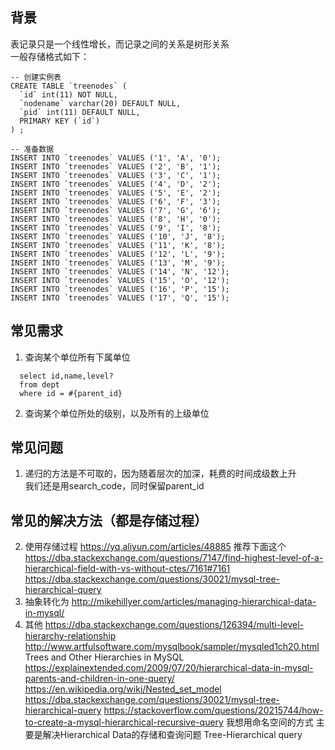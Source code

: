 ## 背景

表记录只是一个线性增长，而记录之间的关系是树形关系  
一般存储格式如下：  

```{.sql}
-- 创建实例表
CREATE TABLE `treenodes` ( 
  `id` int(11) NOT NULL, 
  `nodename` varchar(20) DEFAULT NULL, 
  `pid` int(11) DEFAULT NULL, 
  PRIMARY KEY (`id`) 
) ;

-- 准备数据
INSERT INTO `treenodes` VALUES ('1', 'A', '0');
INSERT INTO `treenodes` VALUES ('2', 'B', '1'); 
INSERT INTO `treenodes` VALUES ('3', 'C', '1'); 
INSERT INTO `treenodes` VALUES ('4', 'D', '2'); 
INSERT INTO `treenodes` VALUES ('5', 'E', '2'); 
INSERT INTO `treenodes` VALUES ('6', 'F', '3'); 
INSERT INTO `treenodes` VALUES ('7', 'G', '6'); 
INSERT INTO `treenodes` VALUES ('8', 'H', '0'); 
INSERT INTO `treenodes` VALUES ('9', 'I', '8'); 
INSERT INTO `treenodes` VALUES ('10', 'J', '8'); 
INSERT INTO `treenodes` VALUES ('11', 'K', '8'); 
INSERT INTO `treenodes` VALUES ('12', 'L', '9'); 
INSERT INTO `treenodes` VALUES ('13', 'M', '9'); 
INSERT INTO `treenodes` VALUES ('14', 'N', '12'); 
INSERT INTO `treenodes` VALUES ('15', 'O', '12'); 
INSERT INTO `treenodes` VALUES ('16', 'P', '15'); 
INSERT INTO `treenodes` VALUES ('17', 'Q', '15');
```

## 常见需求

1. 查询某个单位所有下属单位  
```  
  select id,name,level? 
  from dept
  where id = #{parent_id}
```
2. 查询某个单位所处的级别，以及所有的上级单位  

## 常见问题

1. 递归的方法是不可取的，因为随着层次的加深，耗费的时间成级数上升  
  我们还是用search_code，同时保留parent_id

## 常见的解决方法（都是存储过程）

2. 使用存储过程
https://yq.aliyun.com/articles/48885
推荐下面这个
https://dba.stackexchange.com/questions/7147/find-highest-level-of-a-hierarchical-field-with-vs-without-ctes/7161#7161
https://dba.stackexchange.com/questions/30021/mysql-tree-hierarchical-query
3. 抽象转化为 
http://mikehillyer.com/articles/managing-hierarchical-data-in-mysql/
4. 其他
https://dba.stackexchange.com/questions/126394/multi-level-hierarchy-relationship
http://www.artfulsoftware.com/mysqlbook/sampler/mysqled1ch20.html  Trees and Other Hierarchies in MySQL
https://explainextended.com/2009/07/20/hierarchical-data-in-mysql-parents-and-children-in-one-query/
https://en.wikipedia.org/wiki/Nested_set_model
https://dba.stackexchange.com/questions/30021/mysql-tree-hierarchical-query
https://stackoverflow.com/questions/20215744/how-to-create-a-mysql-hierarchical-recursive-query
我想用命名空间的方式
主要是解决Hierarchical Data的存储和查询问题
Tree-Hierarchical query
```